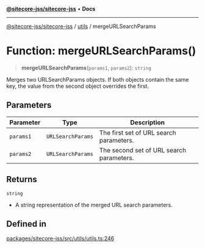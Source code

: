 [**@sitecore-jss/sitecore-jss**](../../README.md) • **Docs**

***

[@sitecore-jss/sitecore-jss](../../README.md) / [utils](../README.md) / mergeURLSearchParams

# Function: mergeURLSearchParams()

> **mergeURLSearchParams**(`params1`, `params2`): `string`

Merges two URLSearchParams objects. If both objects contain the same key, the value from the second object overrides the first.

## Parameters

| Parameter | Type | Description |
| ------ | ------ | ------ |
| `params1` | `URLSearchParams` | The first set of URL search parameters. |
| `params2` | `URLSearchParams` | The second set of URL search parameters. |

## Returns

`string`

- A string representation of the merged URL search parameters.

## Defined in

[packages/sitecore-jss/src/utils/utils.ts:246](https://github.com/Sitecore/jss/blob/5b4314b712f0ff68b2830199db3aeba34caef55e/packages/sitecore-jss/src/utils/utils.ts#L246)
